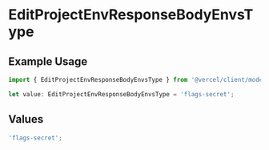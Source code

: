 # EditProjectEnvResponseBodyEnvsType

## Example Usage

```typescript
import { EditProjectEnvResponseBodyEnvsType } from '@vercel/client/models/operations';

let value: EditProjectEnvResponseBodyEnvsType = 'flags-secret';
```

## Values

```typescript
'flags-secret';
```
